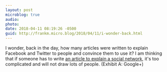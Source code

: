 ```yaml
---
layout: post
microblog: true
audio: 
photo: 
date: 2018-04-11 08:19:26 -0500
guid: http://frankm.micro.blog/2018/04/11/i-wonder-back.html
---
```

I wonder, back in the day, how many articles were written to explain Facebook and Twitter to people and convince them to use it? I am thinking that if someone has to write [an article to explain a social network](https://www.cultofmac.com/540623/quit-facebook-twitter/), it's too complicated and will not draw lots of people. (Exhibit A: Google+)
